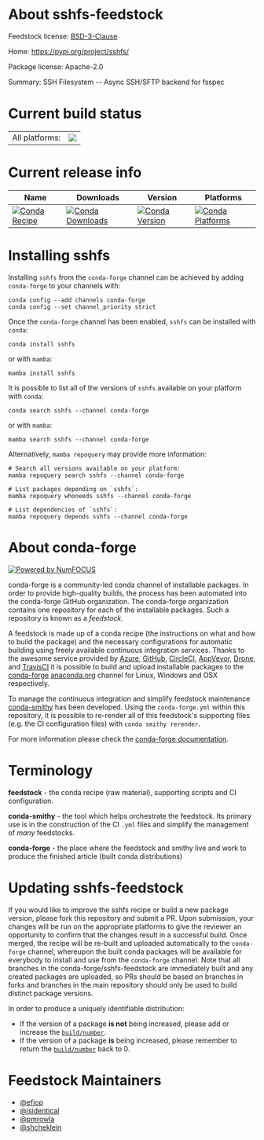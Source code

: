 About sshfs-feedstock
=====================

Feedstock license: [BSD-3-Clause](https://github.com/conda-forge/sshfs-feedstock/blob/main/LICENSE.txt)

Home: https://pypi.org/project/sshfs/

Package license: Apache-2.0

Summary: SSH Filesystem -- Async SSH/SFTP backend for fsspec

Current build status
====================


<table><tr><td>All platforms:</td>
    <td>
      <a href="https://dev.azure.com/conda-forge/feedstock-builds/_build/latest?definitionId=13290&branchName=main">
        <img src="https://dev.azure.com/conda-forge/feedstock-builds/_apis/build/status/sshfs-feedstock?branchName=main">
      </a>
    </td>
  </tr>
</table>

Current release info
====================

| Name | Downloads | Version | Platforms |
| --- | --- | --- | --- |
| [![Conda Recipe](https://img.shields.io/badge/recipe-sshfs-green.svg)](https://anaconda.org/conda-forge/sshfs) | [![Conda Downloads](https://img.shields.io/conda/dn/conda-forge/sshfs.svg)](https://anaconda.org/conda-forge/sshfs) | [![Conda Version](https://img.shields.io/conda/vn/conda-forge/sshfs.svg)](https://anaconda.org/conda-forge/sshfs) | [![Conda Platforms](https://img.shields.io/conda/pn/conda-forge/sshfs.svg)](https://anaconda.org/conda-forge/sshfs) |

Installing sshfs
================

Installing `sshfs` from the `conda-forge` channel can be achieved by adding `conda-forge` to your channels with:

```
conda config --add channels conda-forge
conda config --set channel_priority strict
```

Once the `conda-forge` channel has been enabled, `sshfs` can be installed with `conda`:

```
conda install sshfs
```

or with `mamba`:

```
mamba install sshfs
```

It is possible to list all of the versions of `sshfs` available on your platform with `conda`:

```
conda search sshfs --channel conda-forge
```

or with `mamba`:

```
mamba search sshfs --channel conda-forge
```

Alternatively, `mamba repoquery` may provide more information:

```
# Search all versions available on your platform:
mamba repoquery search sshfs --channel conda-forge

# List packages depending on `sshfs`:
mamba repoquery whoneeds sshfs --channel conda-forge

# List dependencies of `sshfs`:
mamba repoquery depends sshfs --channel conda-forge
```


About conda-forge
=================

[![Powered by
NumFOCUS](https://img.shields.io/badge/powered%20by-NumFOCUS-orange.svg?style=flat&colorA=E1523D&colorB=007D8A)](https://numfocus.org)

conda-forge is a community-led conda channel of installable packages.
In order to provide high-quality builds, the process has been automated into the
conda-forge GitHub organization. The conda-forge organization contains one repository
for each of the installable packages. Such a repository is known as a *feedstock*.

A feedstock is made up of a conda recipe (the instructions on what and how to build
the package) and the necessary configurations for automatic building using freely
available continuous integration services. Thanks to the awesome service provided by
[Azure](https://azure.microsoft.com/en-us/services/devops/), [GitHub](https://github.com/),
[CircleCI](https://circleci.com/), [AppVeyor](https://www.appveyor.com/),
[Drone](https://cloud.drone.io/welcome), and [TravisCI](https://travis-ci.com/)
it is possible to build and upload installable packages to the
[conda-forge](https://anaconda.org/conda-forge) [anaconda.org](https://anaconda.org/)
channel for Linux, Windows and OSX respectively.

To manage the continuous integration and simplify feedstock maintenance
[conda-smithy](https://github.com/conda-forge/conda-smithy) has been developed.
Using the ``conda-forge.yml`` within this repository, it is possible to re-render all of
this feedstock's supporting files (e.g. the CI configuration files) with ``conda smithy rerender``.

For more information please check the [conda-forge documentation](https://conda-forge.org/docs/).

Terminology
===========

**feedstock** - the conda recipe (raw material), supporting scripts and CI configuration.

**conda-smithy** - the tool which helps orchestrate the feedstock.
                   Its primary use is in the construction of the CI ``.yml`` files
                   and simplify the management of *many* feedstocks.

**conda-forge** - the place where the feedstock and smithy live and work to
                  produce the finished article (built conda distributions)


Updating sshfs-feedstock
========================

If you would like to improve the sshfs recipe or build a new
package version, please fork this repository and submit a PR. Upon submission,
your changes will be run on the appropriate platforms to give the reviewer an
opportunity to confirm that the changes result in a successful build. Once
merged, the recipe will be re-built and uploaded automatically to the
`conda-forge` channel, whereupon the built conda packages will be available for
everybody to install and use from the `conda-forge` channel.
Note that all branches in the conda-forge/sshfs-feedstock are
immediately built and any created packages are uploaded, so PRs should be based
on branches in forks and branches in the main repository should only be used to
build distinct package versions.

In order to produce a uniquely identifiable distribution:
 * If the version of a package **is not** being increased, please add or increase
   the [``build/number``](https://docs.conda.io/projects/conda-build/en/latest/resources/define-metadata.html#build-number-and-string).
 * If the version of a package **is** being increased, please remember to return
   the [``build/number``](https://docs.conda.io/projects/conda-build/en/latest/resources/define-metadata.html#build-number-and-string)
   back to 0.

Feedstock Maintainers
=====================

* [@efiop](https://github.com/efiop/)
* [@isidentical](https://github.com/isidentical/)
* [@pmrowla](https://github.com/pmrowla/)
* [@shcheklein](https://github.com/shcheklein/)


